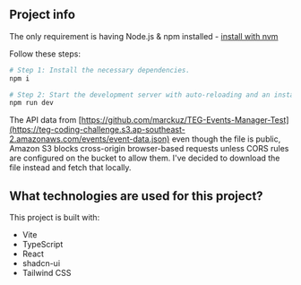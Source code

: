 
## Project info

The only requirement is having Node.js & npm installed - [install with nvm](https://github.com/nvm-sh/nvm#installing-and-updating)

Follow these steps:

```sh
# Step 1: Install the necessary dependencies.
npm i

# Step 2: Start the development server with auto-reloading and an instant preview.
npm run dev
```


The API data from [https://github.com/marckuz/TEG-Events-Manager-Test](https://teg-coding-challenge.s3.ap-southeast-2.amazonaws.com/events/event-data.json) even though the file is public, Amazon S3 blocks cross-origin browser-based requests unless CORS rules are configured on the bucket to allow them. I've decided to download the file instead and fetch that locally. 

## What technologies are used for this project?

This project is built with:

- Vite
- TypeScript
- React
- shadcn-ui
- Tailwind CSS
